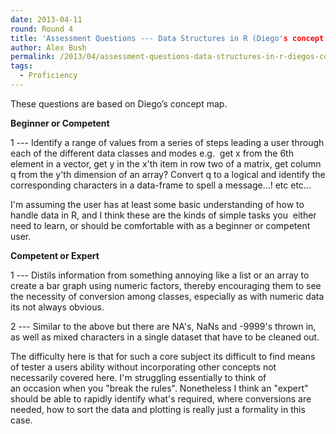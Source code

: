 ```yaml
---
date: 2013-04-11
round: Round 4
title: 'Assessment Questions --- Data Structures in R (Diego's concept map)'
author: Alex Bush
permalink: /2013/04/assessment-questions-data-structures-in-r-diegos-concept-map/
tags:
  - Proficiency
---
```

These questions are based on Diego’s concept map.

**Beginner or Competent**

1 --- Identify a range of values from a series of steps leading a user through each of the different data classes and modes e.g.  get x from the 6th element in a vector, get y in the x'th item in row two of a matrix, get column q from the y'th dimension of an array? Convert q to a logical and identify the corresponding characters in a data-frame to spell a message...! etc etc...

I'm assuming the user has at least some basic understanding of how to handle data in R, and I think these are the kinds of simple tasks you  either need to learn, or should be comfortable with as a beginner or competent user.

**Competent or Expert**

1 --- Distils information from something annoying like a list or an array to create a bar graph using numeric factors, thereby encouraging them to see the necessity of conversion among classes, especially as with numeric data its not always obvious.

2 --- Similar to the above but there are NA's, NaNs and -9999's thrown in, as well as mixed characters in a single dataset that have to be cleaned out.

The difficulty here is that for such a core subject its difficult to find means of tester a users ability without incorporating other concepts not necessarily covered here. I'm struggling essentially to think of an occasion when you "break the rules". Nonetheless I think an "expert" should be able to rapidly identify what's required, where conversions are needed, how to sort the data and plotting is really just a formality in this case.

